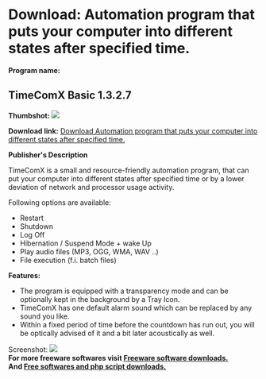 # Download: Automation program that puts your computer into different states after specified time.

**Program name:**

## TimeComX Basic 1.3.2.7

  
**Thumbshot:** ![](http://www.freewarefiles.com/screenshot/timecomx124_md.jpg)   
  
**Download link:** [Download Automation program that puts your computer into different states after specified time.](http://freesoftwares.boysofts.com/TimeComX_program_44262.html)  
  


**Publisher's Description**  
  


TimeComX is a small and resource-friendly automation program, that can put your computer into different states after specified time or by a lower deviation of network and processor usage activity. 

Following options are available:

  * Restart 
  * Shutdown 
  * Log Off 
  * Hibernation / Suspend Mode + wake Up 
  * Play audio files (MP3, OGG, WMA, WAV ..) 
  * File execution (f.i. batch files) 

**Features:**

  * The program is equipped with a transparency mode and can be optionally kept in the background by a Tray Icon. 
  * TimeComX has one default alarm sound which can be replaced by any sound you like. 
  * Within a fixed period of time before the countdown has run out, you will be optically advised of it and a bit later acoustically as well. 

  
  
Screenshot: ![](http://www.freewarefiles.com/screenshot/timecomx124.jpg)   
**For more freeware softwares visit [Freeware software downloads.](http://freesoftwares.boysofts.com/)**   
**And [Free softwares and php script downloads.](http://www.boysofts.com/)**
